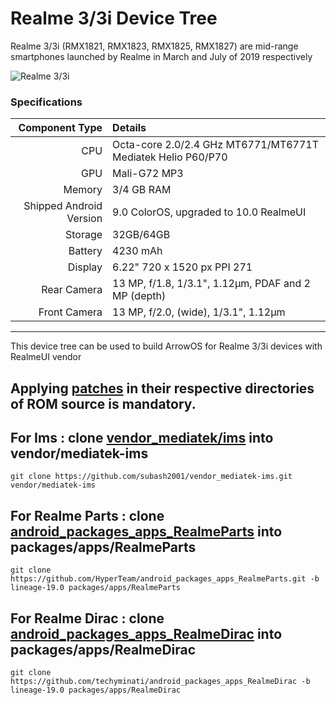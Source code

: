 # Realme 3/3i Device Tree
Realme 3/3i (RMX1821, RMX1823, RMX1825, RMX1827) are mid-range smartphones launched by Realme in March and July of 2019 respectively

![Realme 3/3i](https://fdn2.gsmarena.com/vv/bigpic/realme-3.jpg "Realme 3/3i")

### Specifications

Component Type | Details
-------:|:-------------------------
CPU     | Octa-core 2.0/2.4 GHz MT6771/MT6771T Mediatek Helio P60/P70
GPU     | Mali-G72 MP3
Memory  | 3/4 GB RAM
Shipped Android Version | 9.0 ColorOS, upgraded to 10.0 RealmeUI
Storage | 32GB/64GB
Battery | 4230 mAh
Display | 6.22" 720 x 1520 px PPI 271
Rear Camera | 13 MP, f/1.8, 1/3.1", 1.12µm, PDAF and 2 MP (depth)
Front Camera | 13 MP, f/2.0, (wide), 1/3.1", 1.12µm

---

This device tree can be used to build ArrowOS for Realme 3/3i devices with RealmeUI vendor

## Applying [patches](https://github.com/subash2001/device_realme_RMX1821/tree/twelve/patches/build/make) in their respective directories of ROM source is mandatory.

## For Ims : clone [vendor_mediatek/ims](https://github.com/subash2001/vendor_mediatek-ims.git) into vendor/mediatek-ims 
```
git clone https://github.com/subash2001/vendor_mediatek-ims.git vendor/mediatek-ims
```
## For Realme Parts : clone [android_packages_apps_RealmeParts](https://github.com/HyperTeam/android_packages_apps_RealmeParts.git) into packages/apps/RealmeParts
```
git clone https://github.com/HyperTeam/android_packages_apps_RealmeParts.git -b lineage-19.0 packages/apps/RealmeParts
```
## For Realme Dirac : clone [android_packages_apps_RealmeDirac](https://github.com/techyminati/android_packages_apps_RealmeDirac) into packages/apps/RealmeDirac
```
git clone https://github.com/techyminati/android_packages_apps_RealmeDirac -b lineage-19.0 packages/apps/RealmeDirac
